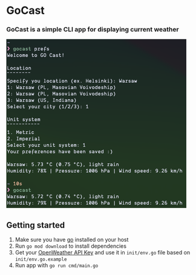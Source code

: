 # GoCast
### GoCast is a simple CLI app for displaying current weather

![GoCast demo image](./doc/demo.png)

## Getting started
1. Make sure you have [go](https://go.dev/doc/install) installed on your host
1. Run `go mod download` to install dependencies
1. Get your [OpenWeather API Key](https://home.openweathermap.org/api_keys) and use it in `init/env.go` file based on `init/env.go.example`
1. Run app with `go run cmd/main.go`
